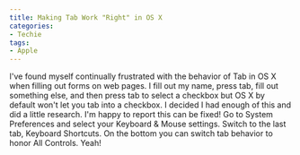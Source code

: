 ```yaml
---
title: Making Tab Work "Right" in OS X
categories:
- Techie
tags:
- Apple
---
```


I've found myself continually frustrated with the behavior of Tab in OS X when filling out forms on web pages. I fill out my name, press tab, fill out something else, and then press tab to select a checkbox but OS X by default won't let you tab into a checkbox.
I decided I had enough of this and did a little research. I'm happy to report this can be fixed! Go to System Preferences and select your Keyboard & Mouse settings. Switch to the last tab, Keyboard Shortcuts. On the bottom you can switch tab behavior to honor All Controls. Yeah!

